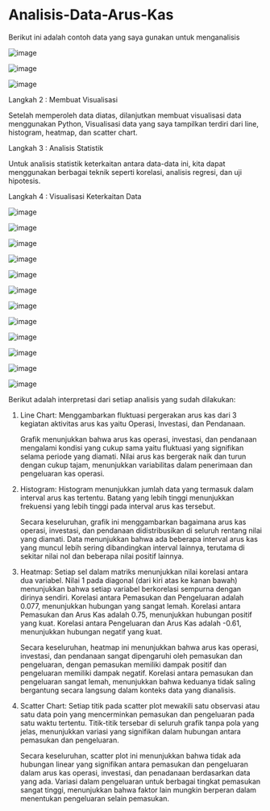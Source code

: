 # Analisis-Data-Arus-Kas

Berikut ini adalah contoh data yang saya gunakan untuk menganalisis


![image](https://github.com/MuhammadRizkiRamadhanPurba/Analisis-Data-Toko-Sepatu/assets/167231249/56293978-5b65-4a5a-9ec5-6c5e72711b56)


![image](https://github.com/MuhammadRizkiRamadhanPurba/Analisis-Data-Toko-Sepatu/assets/167231249/9f543aa2-96c9-4579-b2f9-fe45c5709f68)


![image](https://github.com/MuhammadRizkiRamadhanPurba/Analisis-Data-Toko-Sepatu/assets/167231249/c37ca186-b93b-473f-b3e8-d51af9fcafb9)

Langkah 2 : Membuat Visualisasi

Setelah memperoleh data diatas, dilanjutkan membuat visualisasi data menggunakan Python, Visualisasi data yang saya tampilkan terdiri dari line, histogram, heatmap, dan scatter chart.

Langkah 3 : Analisis Statistik

Untuk analisis statistik keterkaitan antara data-data ini, kita dapat menggunakan berbagai teknik seperti korelasi, analisis regresi, dan uji hipotesis.

Langkah 4 : Visualisasi Keterkaitan Data


![image](https://github.com/MuhammadRizkiRamadhanPurba/Analisis-Data-Toko-Sepatu/assets/167231249/f152b699-b160-4b54-855d-12dd1f078dfa)


![image](https://github.com/MuhammadRizkiRamadhanPurba/Analisis-Data-Toko-Sepatu/assets/167231249/ef83c38d-3301-48a5-89c8-180cfd417f8c)


![image](https://github.com/MuhammadRizkiRamadhanPurba/Analisis-Data-Toko-Sepatu/assets/167231249/2c07d95e-fbf0-4e61-b31f-28170e74b95c)


![image](https://github.com/MuhammadRizkiRamadhanPurba/Analisis-Data-Toko-Sepatu/assets/167231249/c7821288-d11b-4b0c-9190-ca000c538a0f)


![image](https://github.com/MuhammadRizkiRamadhanPurba/Analisis-Data-Toko-Sepatu/assets/167231249/221fd043-1aed-4ded-9c50-26fb575558d9)


![image](https://github.com/MuhammadRizkiRamadhanPurba/Analisis-Data-Toko-Sepatu/assets/167231249/164105a8-6807-4a00-bcd6-ff324167d31c)


![image](https://github.com/MuhammadRizkiRamadhanPurba/Analisis-Data-Toko-Sepatu/assets/167231249/fc0b2b35-a625-4fb7-9345-013dc3c12540)


![image](https://github.com/MuhammadRizkiRamadhanPurba/Analisis-Data-Toko-Sepatu/assets/167231249/eb541a39-6e81-45b2-93f2-6d1b2496ab46)


![image](https://github.com/MuhammadRizkiRamadhanPurba/Analisis-Data-Toko-Sepatu/assets/167231249/d3f87886-de1a-4a01-9115-02c40a77ca0e)


![image](https://github.com/MuhammadRizkiRamadhanPurba/Analisis-Data-Toko-Sepatu/assets/167231249/2f697b51-afa2-4f53-bd1a-74fed4a9ea9f)


![image](https://github.com/MuhammadRizkiRamadhanPurba/Analisis-Data-Toko-Sepatu/assets/167231249/510cf160-f54e-4592-9862-7be540c9cdd9)


![image](https://github.com/MuhammadRizkiRamadhanPurba/Analisis-Data-Toko-Sepatu/assets/167231249/269b376d-37cf-4d58-8676-73c850440d76)


Berikut adalah interpretasi dari setiap analisis yang sudah dilakukan:

1.  Line Chart: Menggambarkan fluktuasi pergerakan arus kas dari 3 kegiatan aktivitas arus kas
    yaitu Operasi, Investasi, dan Pendanaan.

    Grafik menunjukkan bahwa arus kas operasi, investasi, dan pendanaan mengalami kondisi yang 
    cukup sama yaitu fluktuasi yang signifikan selama periode yang diamati. Nilai arus kas 
    bergerak naik dan turun dengan cukup tajam, menunjukkan variabilitas dalam penerimaan dan 
    pengeluaran kas operasi.

 2. Histogram: Histogram menunjukkan jumlah data yang termasuk dalam interval arus kas tertentu. Batang yang lebih tinggi menunjukkan frekuensi yang lebih tinggi pada interval arus kas tersebut.

    Secara keseluruhan, grafik ini menggambarkan bagaimana arus kas operasi, investasi, dan pendanaan didistribusikan di seluruh rentang nilai yang diamati. Data menunjukkan bahwa ada beberapa interval arus kas 
    yang muncul lebih sering dibandingkan interval lainnya, terutama di sekitar nilai nol dan beberapa nilai positif lainnya.

 3. Heatmap: Setiap sel dalam matriks menunjukkan nilai korelasi antara dua variabel. Nilai 1 pada diagonal (dari kiri atas ke kanan bawah) menunjukkan bahwa setiap variabel berkorelasi sempurna dengan dirinya 
    sendiri. Korelasi antara Pemasukan dan Pengeluaran adalah 0.077, menunjukkan hubungan yang sangat lemah. Korelasi antara Pemasukan dan Arus Kas adalah 0.75, menunjukkan hubungan positif yang kuat. Korelasi 
    antara Pengeluaran dan Arus Kas adalah -0.61, menunjukkan hubungan negatif yang kuat.

    Secara keseluruhan, heatmap ini menunjukkan bahwa arus kas operasi, investasi, dan pendanaan sangat dipengaruhi oleh pemasukan dan pengeluaran, dengan pemasukan memiliki dampak positif dan pengeluaran 
    memiliki dampak negatif. Korelasi antara pemasukan dan pengeluaran sangat lemah, menunjukkan bahwa keduanya tidak saling bergantung secara langsung dalam konteks data yang dianalisis.

 4. Scatter Chart: Setiap titik pada scatter plot mewakili satu observasi atau satu data poin yang mencerminkan pemasukan dan pengeluaran pada satu waktu tertentu. Titik-titik tersebar di seluruh grafik tanpa 
    pola yang jelas, menunjukkan variasi yang signifikan dalam hubungan antara pemasukan dan pengeluaran.

    Secara keseluruhan, scatter plot ini menunjukkan bahwa tidak ada hubungan linear yang signifikan antara pemasukan dan pengeluaran dalam arus kas operasi, investasi, dan penadanaan berdasarkan data yang ada. 
    Variasi dalam pengeluaran untuk berbagai tingkat pemasukan sangat tinggi, menunjukkan bahwa faktor lain mungkin berperan dalam menentukan pengeluaran selain pemasukan. 
